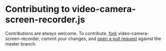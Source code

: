 # Contributing to video-camera-screen-recorder.js

Contributions are always welcome. To contribute, [fork](https://help.github.com/articles/fork-a-repo/) video-camera-screen-recorder,
commit your changes, and [open a pull request](https://help.github.com/articles/using-pull-requests/) against the
master branch.
